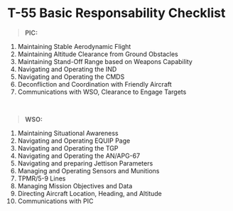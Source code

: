 # T-55 Basic Responsability Checklist

> **PIC:**

1. Maintaining Stable Aerodynamic Flight
2. Maintaining Altitude Clearance from Ground Obstacles
3. Maintaining Stand-Off Range based on Weapons Capability
4. Navigating and Operating the IND
5. Navigating and Operating the CMDS
6. Deconfliction and Coordination with Friendly Aircraft
7. Communications with WSO, Clearance to Engage Targets

<br>

> **WSO:**

1. Maintaining Situational Awareness
2. Navigating and Operating EQUIP Page
3. Navigating and Operating the TGP
4. Navigating and Operating the AN/APG-67
5. Navigating and preparing Jettison Parameters
6. Managing and Operating Sensors and Munitions
7. TPMR/5-9 Lines
8. Managing Mission Objectives and Data
9. Directing Aircraft Location, Heading, and Altitude
10. Communications with PIC

<br>
